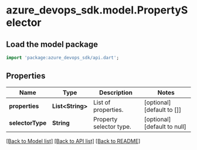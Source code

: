 # azure_devops_sdk.model.PropertySelector

## Load the model package
```dart
import 'package:azure_devops_sdk/api.dart';
```

## Properties
Name | Type | Description | Notes
------------ | ------------- | ------------- | -------------
**properties** | **List&lt;String&gt;** | List of properties. | [optional] [default to []]
**selectorType** | **String** | Property selector type. | [optional] [default to null]

[[Back to Model list]](../README.md#documentation-for-models) [[Back to API list]](../README.md#documentation-for-api-endpoints) [[Back to README]](../README.md)



